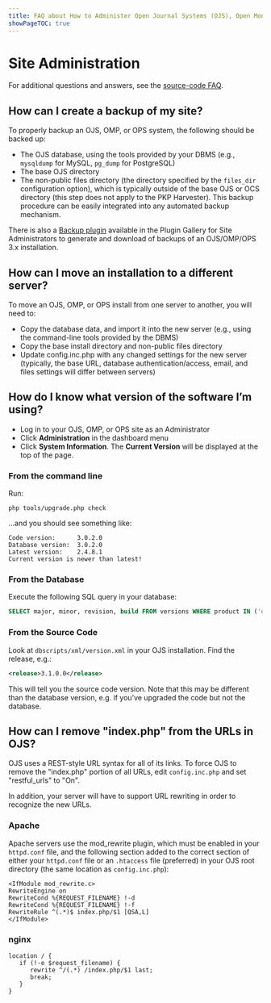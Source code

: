 ```yaml
---
title: FAQ about How to Administer Open Journal Systems (OJS), Open Monograph Press (OMP), and Open Preprint Systems (OPS)
showPageTOC: true
---
```


# Site Administration

For additional questions and answers, see the [source-code FAQ](https://raw.githubusercontent.com/pkp/ojs/main/docs/FAQ).

## How can I create a backup of my site?

To properly backup an OJS, OMP, or OPS system, the following should be backed up:

* The OJS database, using the tools provided by your DBMS (e.g., `mysqldump` for MySQL, `pg_dump` for PostgreSQL)
* The base OJS directory
* The non-public files directory (the directory specified by the `files_dir` configuration option), which is typically outside of the base OJS or OCS directory (this step does not apply to the PKP Harvester).
This backup procedure can be easily integrated into any automated backup mechanism.

There is also a [Backup plugin](https://github.com/asmecher/backup) available in the Plugin Gallery for Site Administrators to generate and download of backups of an OJS/OMP/OPS 3.x installation.

## How can I move an installation to a different server?

To move an OJS, OMP, or OPS install from one server to another, you will need to:

* Copy the database data, and import it into the new server (e.g., using the command-line tools provided by the DBMS)
* Copy the base install directory and non-public files directory
* Update config.inc.php with any changed settings for the new server (typically, the base URL, database authentication/access, email, and files settings will differ between servers)

## How do I know what version of the software I’m using?

* Log in to your OJS, OMP, or OPS site as an Administrator
* Click **Administration** in the dashboard menu
* Click **System Information**. The **Current Version** will be displayed at the top of the page.

### From the command line

Run:

```
php tools/upgrade.php check
```

…and you should see something like:

```
Code version:      3.0.2.0
Database version:  3.0.2.0
Latest version:    2.4.8.1
Current version is newer than latest!
```

### From the Database

Execute the following SQL query in your database:

```sql
SELECT major, minor, revision, build FROM versions WHERE product IN ('ojs2', 'omp') AND current=1;
```

### From the Source Code

Look at `dbscripts/xml/version.xml` in your OJS installation. Find the release, e.g.:

```xml
<release>3.1.0.0</release>
```

This will tell you the source code version. Note that this may be different than the database version, e.g. if you’ve upgraded the code but not the database.

## How can I remove "index.php" from the URLs in OJS?

OJS uses a REST-style URL syntax for all of its links. To force OJS to remove the "index.php" portion of all URLs, edit `config.inc.php` and set "restful_urls" to "On".
   
In addition, your server will have to support URL rewriting in order to recognize the new URLs.

### Apache

Apache servers use the mod_rewrite plugin, which must be enabled in your `httpd.conf` file, and the following section added to the correct section of either your `httpd.conf` file or an `.htaccess` file (preferred) in your OJS root directory (the same location as `config.inc.php`):

```
<IfModule mod_rewrite.c>
RewriteEngine on
RewriteCond %{REQUEST_FILENAME} !-d
RewriteCond %{REQUEST_FILENAME} !-f
RewriteRule ^(.*)$ index.php/$1 [QSA,L]
</IfModule>
```

### nginx

```
location / {
   if (!-e $request_filename) { 
      rewrite ^/(.*) /index.php/$1 last;
      break; 
   }
}
```
